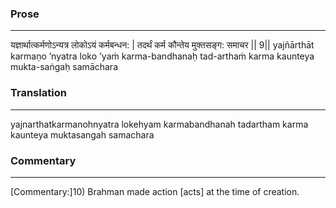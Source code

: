### Prose 
 --- 
यज्ञार्थात्कर्मणोऽन्यत्र लोकोऽयं कर्मबन्धन: |
तदर्थं कर्म कौन्तेय मुक्तसङ्ग: समाचर || 9||
yajñārthāt karmaṇo ’nyatra loko ’yaṁ karma-bandhanaḥ
tad-arthaṁ karma kaunteya mukta-saṅgaḥ samāchara

### Translation 
 --- 
yajnarthatkarmanohnyatra lokehyam karmabandhanah tadartham karma kaunteya muktasangah samachara

### Commentary 
 --- 
[Commentary:]10) Brahman made action [acts] at the time of creation.